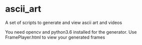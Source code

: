 # ascii_art
A set of scripts to generate and view ascii art and videos

You need opencv and python3.6 installed for the generator.
Use FramePlayer.html to view your generated frames
